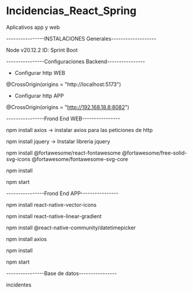 # Incidencias_React_Spring
 Aplicativos app y web

----------------INSTALACIONES Generales-------------------

Node v20.12.2
ID: Sprint Boot

----------------Configuraciones Backend----------------

- Configurar http WEB

@CrossOrigin(origins = "http://localhost:5173")

- Configurar http APP

@CrossOrigin(origins = "http://192.168.18.8:8082")


----------------Frond End WEB----------------

npm install axios -> instalar axios para las peticiones de http

npm install jquery -> Instalar libreria jquery 

npm install @fortawesome/react-fontawesome @fortawesome/free-solid-svg-icons @fortawesome/fontawesome-svg-core 

npm install

npm start


----------------Frond End APP----------------

npm install react-native-vector-icons

npm install react-native-linear-gradient

npm install @react-native-community/datetimepicker

npm install axios

npm install

npm start


----------------Base de datos----------------

incidentes



